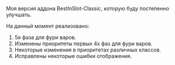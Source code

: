 Моя версия аддона BestInSlot-Classic, которую буду постепенно улучшать.

На данный момент реализовано:
1) 5я фаза для фури варов.
2) Изменены приоритеты первых 4х фаз для фури варов.
3) Некоторые изменения в приоритетах различных классов.
4) Исправлены некоторые ошибки отображения.
